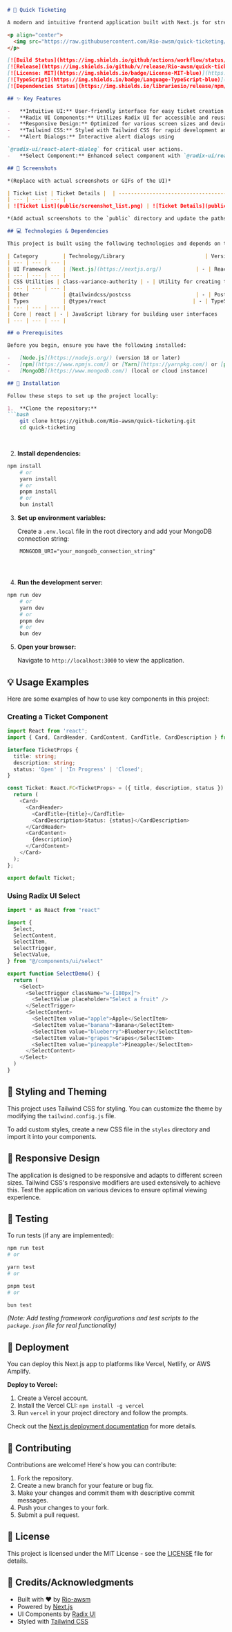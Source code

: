 ```markdown
# 🎫 Quick Ticketing

A modern and intuitive frontend application built with Next.js for streamlined ticket management.

<p align="center">
  <img src="https://raw.githubusercontent.com/Rio-awsm/quick-ticketing/main/public/quick-ticketing-logo.png" alt="Quick Ticketing Logo" width="400">
</p>

[![Build Status](https://img.shields.io/github/actions/workflow/status/Rio-awsm/quick-ticketing/deploy.yml?branch=main&label=Build)](https://github.com/Rio-awsm/quick-ticketing/actions/workflows/deploy.yml)
[![Release](https://img.shields.io/github/v/release/Rio-awsm/quick-ticketing)](https://github.com/Rio-awsm/quick-ticketing/releases)
[![License: MIT](https://img.shields.io/badge/License-MIT-blue)](https://opensource.org/licenses/MIT)
[![TypeScript](https://img.shields.io/badge/Language-TypeScript-blue)](https://www.typescriptlang.org/)
[![Dependencies Status](https://img.shields.io/librariesio/release/npm/@radix-ui/react-alert-dialog)](https://libraries.io/npm/@radix-ui/react-alert-dialog)

## ✨ Key Features

-   **Intuitive UI:** User-friendly interface for easy ticket creation and management.
-   **Radix UI Components:** Utilizes Radix UI for accessible and reusable components.
-   **Responsive Design:** Optimized for various screen sizes and devices.
-   **Tailwind CSS:** Styled with Tailwind CSS for rapid development and customization.
-   **Alert Dialogs:** Interactive alert dialogs using 

`@radix-ui/react-alert-dialog` for critical user actions.
-   **Select Component:** Enhanced select component with `@radix-ui/react-select` for efficient data selection.

## 📸 Screenshots

*(Replace with actual screenshots or GIFs of the UI)*

| Ticket List | Ticket Details |  | -------------------------------------------- | -------------------------------------------- |
| --- | --- | --- |
| ![Ticket List](public/screenshot_list.png) | ![Ticket Details](public/screenshot_details.png) |

*(Add actual screenshots to the `public` directory and update the paths above)*

## 💻 Technologies & Dependencies

This project is built using the following technologies and depends on these libraries:

| Category        | Technology/Library                          | Version | Description |  | --------------- | ----------------------------------------- | ------- | ------------------------------------------------------------------- |
| --- | --- | --- |
| UI Framework    | [Next.js](https://nextjs.org/)           | - | React framework for building web applications |  | UI Components   | @radix-ui/react-alert-dialog             | - | Accessible React alert dialog component |  | UI Components   | @radix-ui/react-label                    | - | Accessible React label component |  | UI Components   | @radix-ui/react-select                   | - | Accessible React select component |  | UI Components   | @radix-ui/react-slot                     | - | Provides a slot element that allows components to be composed together |  | Styling         | Tailwind CSS | - | Utility-first CSS framework |
| --- | --- | --- |
| CSS Utilities | class-variance-authority | - | Utility for creating type-safe and composable class name variations |  | CSS Utilities | clsx |  -      | Utility for constructing `className` strings conditionally.           |  | Icons | lucide-react |  -      | Beautifully simple, pixel-perfect icons                             |  | Database | MongoDB |  -      | Database for storing ticketing data |  | Animations | tw-animate-css                           | - | Add animations with Tailwind CSS |  | TypeScript      | typescript | - | Programming language |
| --- | --- | --- |
| Other           | @tailwindcss/postcss                     | - | PostCSS plugin for Tailwind CSS |  | Types           | @types/node                             | -       | TypeScript definitions for Node.js                                 |
| Types           | @types/react                            | - | TypeScript definitions for React |  | Types           | @types/react-dom                        | - | TypeScript definitions for React DOM |  | CSS Utilities   | tailwind-merge | - | Utility for efficiently merging Tailwind CSS classes |
| --- | --- | --- |
| Core | react | - | JavaScript library for building user interfaces                      |  | Core | react-dom |  -      | Entry point to the DOM and server rendering APIs for React           |
| --- | --- | --- |

## ⚙️ Prerequisites

Before you begin, ensure you have the following installed:

-   [Node.js](https://nodejs.org/) (version 18 or later)
-   [npm](https://www.npmjs.com/) or [Yarn](https://yarnpkg.com/) or [pnpm](https://pnpm.io/) or [Bun](https://bun.sh/)
-   [MongoDB](https://www.mongodb.com/) (local or cloud instance)

## 🚀 Installation

Follow these steps to set up the project locally:

1.  **Clone the repository:**
```bash
    git clone https://github.com/Rio-awsm/quick-ticketing.git
    cd quick-ticketing
    



```

2.  **Install dependencies:**

    

```bash
npm install
    # or
    yarn install
    # or
    pnpm install
    # or
    bun install


```

3.  **Set up environment variables:**

    Create a `.env.local` file in the root directory and add your MongoDB connection string:

    

```
    MONGODB_URI="your_mongodb_connection_string"
    



```

4.  **Run the development server:**

    

```bash
npm run dev
    # or
    yarn dev
    # or
    pnpm dev
    # or
    bun dev


```

5.  **Open your browser:**

    Navigate to `http://localhost:3000` to view the application.

## 💡 Usage Examples

Here are some examples of how to use key components in this project:

### Creating a Ticket Component

```typescript
import React from 'react';
import { Card, CardHeader, CardContent, CardTitle, CardDescription } from '@/components/ui/card';

interface TicketProps {
  title: string;
  description: string;
  status: 'Open' | 'In Progress' | 'Closed';
}

const Ticket: React.FC<TicketProps> = ({ title, description, status }) => {
  return (
    <Card>
      <CardHeader>
        <CardTitle>{title}</CardTitle>
        <CardDescription>Status: {status}</CardDescription>
      </CardHeader>
      <CardContent>
        {description}
      </CardContent>
    </Card>
  );
};

export default Ticket;


```

### Using Radix UI Select

```typescript
import * as React from "react"

import {
  Select,
  SelectContent,
  SelectItem,
  SelectTrigger,
  SelectValue,
} from "@/components/ui/select"

export function SelectDemo() {
  return (
    <Select>
      <SelectTrigger className="w-[180px]">
        <SelectValue placeholder="Select a fruit" />
      </SelectTrigger>
      <SelectContent>
        <SelectItem value="apple">Apple</SelectItem>
        <SelectItem value="banana">Banana</SelectItem>
        <SelectItem value="blueberry">Blueberry</SelectItem>
        <SelectItem value="grapes">Grapes</SelectItem>
        <SelectItem value="pineapple">Pineapple</SelectItem>
      </SelectContent>
    </Select>
  )
}


```

## 🎨 Styling and Theming

This project uses Tailwind CSS for styling. You can customize the theme by modifying the `tailwind.config.js` file.

To add custom styles, create a new CSS file in the `styles` directory and import it into your components.

## 📱 Responsive Design

The application is designed to be responsive and adapts to different screen sizes. Tailwind CSS's responsive modifiers are used extensively to achieve this.  Test the application on various devices to ensure optimal viewing experience.

## 🧪 Testing

To run tests (if any are implemented):

```bash
npm run test
# or

yarn test
# or

pnpm test
# or

bun test


```

*(Note: Add testing framework configurations and test scripts to the `package.json` file for real functionality)*

## 🚀 Deployment

You can deploy this Next.js app to platforms like Vercel, Netlify, or AWS Amplify.

**Deploy to Vercel:**

1.  Create a Vercel account.
2.  Install the Vercel CLI: `npm install -g vercel`
3.  Run `vercel` in your project directory and follow the prompts.

Check out the [Next.js deployment documentation](https://nextjs.org/docs/app/building-your-application/deploying) for more details.

## 🤝 Contributing

Contributions are welcome! Here's how you can contribute:

1.  Fork the repository.
2.  Create a new branch for your feature or bug fix.
3.  Make your changes and commit them with descriptive commit messages.
4.  Push your changes to your fork.
5.  Submit a pull request.

## 📜 License

This project is licensed under the MIT License - see the [LICENSE](LICENSE) file for details.

## 🙏 Credits/Acknowledgments

-   Built with ❤️ by [Rio-awsm](https://github.com/Rio-awsm)
-   Powered by [Next.js](https://nextjs.org/)
-   UI Components by [Radix UI](https://www.radix-ui.com/)
-   Styled with [Tailwind CSS](https://tailwindcss.com/)
```